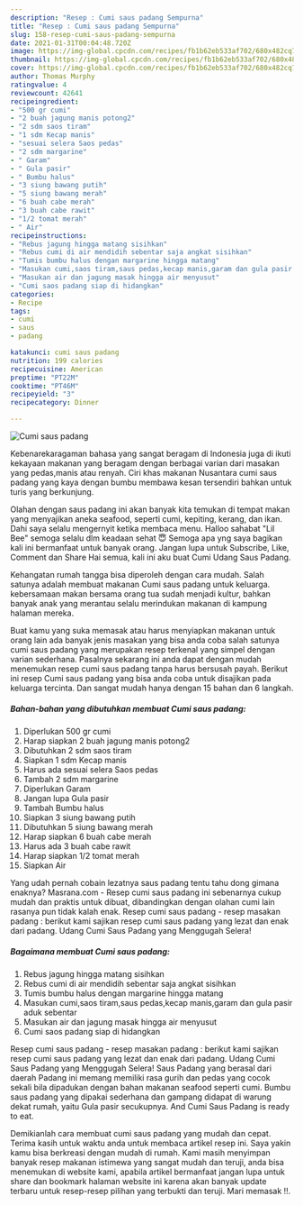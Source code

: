 ```yaml
---
description: "Resep : Cumi saus padang Sempurna"
title: "Resep : Cumi saus padang Sempurna"
slug: 158-resep-cumi-saus-padang-sempurna
date: 2021-01-31T00:04:48.720Z
image: https://img-global.cpcdn.com/recipes/fb1b62eb533af702/680x482cq70/cumi-saus-padang-foto-resep-utama.jpg
thumbnail: https://img-global.cpcdn.com/recipes/fb1b62eb533af702/680x482cq70/cumi-saus-padang-foto-resep-utama.jpg
cover: https://img-global.cpcdn.com/recipes/fb1b62eb533af702/680x482cq70/cumi-saus-padang-foto-resep-utama.jpg
author: Thomas Murphy
ratingvalue: 4
reviewcount: 42641
recipeingredient:
- "500 gr cumi"
- "2 buah jagung manis potong2"
- "2 sdm saos tiram"
- "1 sdm Kecap manis"
- "sesuai selera Saos pedas"
- "2 sdm margarine"
- " Garam"
- " Gula pasir"
- " Bumbu halus"
- "3 siung bawang putih"
- "5 siung bawang merah"
- "6 buah cabe merah"
- "3 buah cabe rawit"
- "1/2 tomat merah"
- " Air"
recipeinstructions:
- "Rebus jagung hingga matang sisihkan"
- "Rebus cumi di air mendidih sebentar saja angkat sisihkan"
- "Tumis bumbu halus dengan margarine hingga matang"
- "Masukan cumi,saos tiram,saus pedas,kecap manis,garam dan gula pasir aduk sebentar"
- "Masukan air dan jagung masak hingga air menyusut"
- "Cumi saos padang siap di hidangkan"
categories:
- Recipe
tags:
- cumi
- saus
- padang

katakunci: cumi saus padang 
nutrition: 199 calories
recipecuisine: American
preptime: "PT22M"
cooktime: "PT46M"
recipeyield: "3"
recipecategory: Dinner

---
```



![Cumi saus padang](https://img-global.cpcdn.com/recipes/fb1b62eb533af702/680x482cq70/cumi-saus-padang-foto-resep-utama.jpg)

Kebenarekaragaman bahasa yang sangat beragam di Indonesia juga di ikuti kekayaan makanan yang beragam dengan berbagai varian dari masakan yang pedas,manis atau renyah. Ciri khas makanan Nusantara cumi saus padang yang kaya dengan bumbu membawa kesan tersendiri bahkan untuk turis yang berkunjung.


Olahan dengan saus padang ini akan banyak kita temukan di tempat makan yang menyajikan aneka seafood, seperti cumi, kepiting, kerang, dan ikan. Dahi saya selalu mengernyit ketika membaca menu. Halloo sahabat &#34;Lil Bee&#34; semoga selalu dlm keadaan sehat 😇 Semoga apa yng saya bagikan kali ini bermanfaat untuk banyak orang. Jangan lupa untuk Subscribe, Like, Comment dan Share Hai semua, kali ini aku buat Cumi Udang Saus Padang.

Kehangatan rumah tangga bisa diperoleh dengan cara mudah. Salah satunya adalah membuat makanan Cumi saus padang untuk keluarga. kebersamaan makan bersama orang tua sudah menjadi kultur, bahkan banyak anak yang merantau selalu merindukan makanan di kampung halaman mereka.

Buat kamu yang suka memasak atau harus menyiapkan makanan untuk orang lain ada banyak jenis masakan yang bisa anda coba salah satunya cumi saus padang yang merupakan resep terkenal yang simpel dengan varian sederhana. Pasalnya sekarang ini anda dapat dengan mudah menemukan resep cumi saus padang tanpa harus bersusah payah.
Berikut ini resep Cumi saus padang yang bisa anda coba untuk disajikan pada keluarga tercinta. Dan sangat mudah hanya dengan 15 bahan dan 6 langkah.


<!--inarticleads1-->

##### Bahan-bahan yang dibutuhkan membuat Cumi saus padang:

1. Diperlukan 500 gr cumi
1. Harap siapkan 2 buah jagung manis potong2
1. Dibutuhkan 2 sdm saos tiram
1. Siapkan 1 sdm Kecap manis
1. Harus ada sesuai selera Saos pedas
1. Tambah 2 sdm margarine
1. Diperlukan  Garam
1. Jangan lupa  Gula pasir
1. Tambah  Bumbu halus
1. Siapkan 3 siung bawang putih
1. Dibutuhkan 5 siung bawang merah
1. Harap siapkan 6 buah cabe merah
1. Harus ada 3 buah cabe rawit
1. Harap siapkan 1/2 tomat merah
1. Siapkan  Air


Yang udah pernah cobain lezatnya saus padang tentu tahu dong gimana enaknya? Masrana.com - Resep cumi saus padang ini sebenarnya cukup mudah dan praktis untuk dibuat, dibandingkan dengan olahan cumi lain rasanya pun tidak kalah enak. Resep cumi saus padang - resep masakan padang : berikut kami sajikan resep cumi saus padang yang lezat dan enak dari padang. Udang Cumi Saus Padang yang Menggugah Selera! 

<!--inarticleads2-->

##### Bagaimana membuat  Cumi saus padang:

1. Rebus jagung hingga matang sisihkan
1. Rebus cumi di air mendidih sebentar saja angkat sisihkan
1. Tumis bumbu halus dengan margarine hingga matang
1. Masukan cumi,saos tiram,saus pedas,kecap manis,garam dan gula pasir aduk sebentar
1. Masukan air dan jagung masak hingga air menyusut
1. Cumi saos padang siap di hidangkan


Resep cumi saus padang - resep masakan padang : berikut kami sajikan resep cumi saus padang yang lezat dan enak dari padang. Udang Cumi Saus Padang yang Menggugah Selera! Saus Padang yang berasal dari daerah Padang ini memang memiliki rasa gurih dan pedas yang cocok sekali bila dipadukan dengan bahan makanan seafood seperti cumi. Bumbu saus padang yang dipakai sederhana dan gampang didapat di warung dekat rumah, yaitu Gula pasir secukupnya. And Cumi Saus Padang is ready to eat. 

Demikianlah cara membuat cumi saus padang yang mudah dan cepat. Terima kasih untuk waktu anda untuk membaca artikel resep ini. Saya yakin kamu bisa berkreasi dengan mudah di rumah. Kami masih menyimpan banyak resep makanan istimewa yang sangat mudah dan teruji, anda bisa menemukan di website kami, apabila artikel bermanfaat jangan lupa untuk share dan bookmark halaman website ini karena akan banyak update terbaru untuk resep-resep pilihan yang terbukti dan teruji. Mari memasak !!. 
